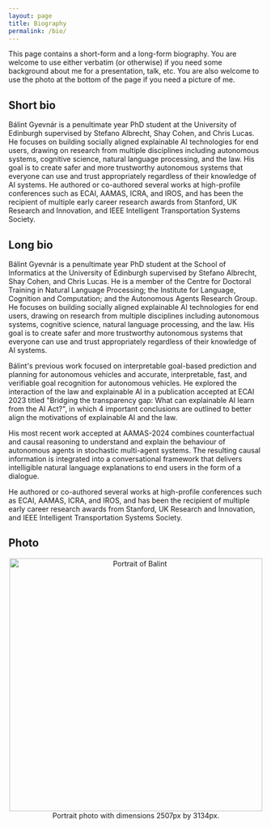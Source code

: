 ```yaml
---
layout: page
title: Biography
permalink: /bio/
---
```


This page contains a short-form and a long-form biography. You are welcome to use either verbatim (or otherwise) if you need some background about me for a presentation, talk, etc.
You are also welcome to use the photo at the bottom of the page if you need a picture of me.


## Short bio
Bálint Gyevnár is a penultimate year PhD student at the University of Edinburgh supervised by Stefano Albrecht, Shay Cohen, and Chris Lucas. 
He focuses on building socially aligned explainable AI technologies for end users, drawing on research from multiple disciplines including autonomous systems, cognitive science, natural language processing, and the law.
His goal is to create safer and more trustworthy autonomous systems that everyone can use and trust appropriately regardless of their knowledge of AI systems.
He authored or co-authored several works at high-profile conferences such as ECAI, AAMAS, ICRA, and IROS, and has been the recipient of multiple early career research awards from Stanford, UK Research and Innovation, and IEEE Intelligent Transportation Systems Society.


## Long bio
Bálint Gyevnár is a penultimate year PhD student at the School of Informatics at the University of Edinburgh supervised by Stefano Albrecht, Shay Cohen, and Chris Lucas.
He is a member of the Centre for Doctoral Training in Natural Language Processing; the Institute for Language, Cognition and Computation; and the Autonomous Agents Research Group.
He focuses on building socially aligned explainable AI technologies for end users, drawing on research from multiple disciplines including autonomous systems, cognitive science, natural language processing, and the law.
His goal is to create safer and more trustworthy autonomous systems that everyone can use and trust appropriately regardless of their knowledge of AI systems.

Bálint's previous work focused on interpretable goal-based prediction and planning for autonomous vehicles and accurate, interpretable, fast, and verifiable goal recognition for autonomous vehicles. 
He explored the interaction of the law and explainable AI in a publication accepted at ECAI 2023 titled "Bridging the transparency gap: What can explainable AI learn from the AI Act?", in which 4 important conclusions are outlined to better align the motivations of explainable AI and the law.

His most recent work accepted at AAMAS-2024 combines counterfactual and causal reasoning to understand and explain the behaviour of autonomous agents in stochastic multi-agent systems.
The resulting causal information is integrated into a conversational framework that delivers intelligible natural language explanations to end users in the form of a dialogue.

He authored or co-authored several works at high-profile conferences such as ECAI, AAMAS, ICRA, and IROS, and has been the recipient of multiple early career research awards from Stanford, UK Research and Innovation, and IEEE Intelligent Transportation Systems Society.


## Photo
<p style="text-align: center;">
    <img src="/assets/portrait.jpg" alt="Portrait of Balint" width="500px" />
    Portrait photo with dimensions 2507px by 3134px.
</p>
